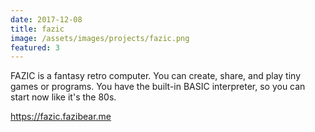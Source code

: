 ```yaml
---
date: 2017-12-08
title: fazic
image: /assets/images/projects/fazic.png
featured: 3
---
```


FAZIC is a fantasy retro computer. You can create, share, and play tiny games or programs. You have the built-in BASIC interpreter, so you can start now like it's the 80s.

https://fazic.fazibear.me
